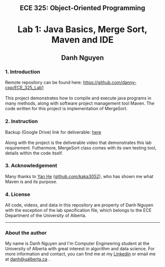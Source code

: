 <h2 align="center">ECE 325: Object-Oriented Programming</h2>
<h1 align="center">Lab 1: Java Basics, Merge Sort, Maven and IDE</h1>
<h2 align="center">Danh Nguyen</h2>

<h3> 1. Introduction </h3>
  <p>
    Remote repository can be found here: <a href="https://github.com/danny-cpp/ECE_325_Lab1">https://github.com/danny-cpp/ECE_325_Lab1</a></br></br>
    This project demonstrates how to compile and execute java programs in many methods, along with software project management tool Maven.
    The code written for this project is implementation of MergeSort.
  </p>
  
<h3> 2. Instruction </h3>
  <p>
    Backup (Google Drive) link for deliverable: <a href="https://drive.google.com/file/d/1U0XKtnPIPBi3EVhIA8LMDuQrhf1-lB4d/view?usp=sharing">here</a></br></br>
    Along with the project is the deliverable video that demonstrates this lab requirement. Futhermore, MergeSort class comes with its own testing tool,
    details within the code itself.
  </p>
  
 <h3> 3. Acknowledgement </h3>
  <p>
  Many thanks to <a href="https://www.linkedin.com/in/heyan305/">Yan He</a> (<a href="github.com/kaka3052">github.com/kaka3052</a>), who has shown me what Maven is and its purpose.
  </p>
  
 <h3> 4. License </h3>
  <p>
    All code, videos, and data in this repository are property of Danh Nguyen with the exception of the lab specification file, which belongs to the
    ECE Department of the University of Alberta.
  </p>
  
  ___
  <h3>About the author</h3>
  
  <p> My name is Danh Nguyen and I'm Computer Engineering student at the University of Alberta with great interest in algorithm and data science. 
      For more information and contact, you can find me at my <a href="https://www.linkedin.com/in/danh-h-nguyen/">Linkedin</a> or email me at <a href="mailto:danh@ualberta.ca">danh@ualberta.ca</a> .
  
  
